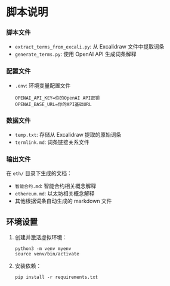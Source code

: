 #  脚本说明

### 脚本文件
- `extract_terms_from_excali.py`: 从 Excalidraw 文件中提取词条
- `generate_terms.py`: 使用 OpenAI API 生成词条解释

### 配置文件
- `.env`: 环境变量配置文件
  ```
  OPENAI_API_KEY=你的OpenAI API密钥
  OPENAI_BASE_URL=你的API基础URL
  ```

### 数据文件
- `temp.txt`: 存储从 Excalidraw 提取的原始词条
- `termlink.md`: 词条链接关系文件

### 输出文件
在 `eth/` 目录下生成的文档：
- `智能合约.md`: 智能合约相关概念解释
- `ethereum.md`: 以太坊相关概念解释
- 其他根据词条自动生成的 markdown 文件

## 环境设置

1. 创建并激活虚拟环境：
   ```
   python3 -m venv myenv
   source venv/bin/activate
   ```
2. 安装依赖：
   ```
   pip install -r requirements.txt
   ```
   

